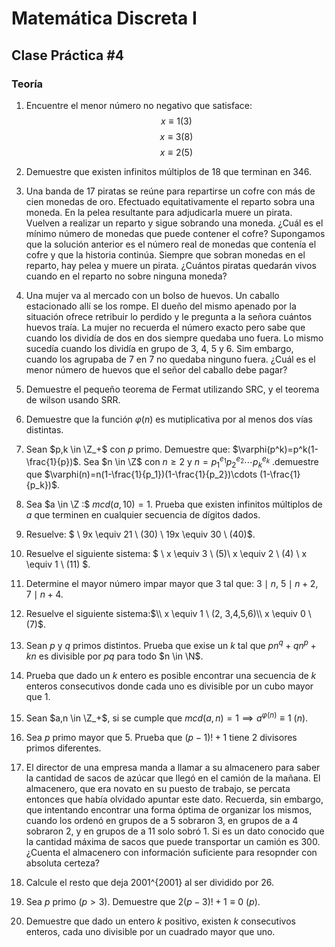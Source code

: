 # Matemática Discreta I 
##  Clase Práctica \#4
### Teoría

1. Encuentre el menor número no negativo que satisface:
$$x \equiv 1 (3)$$
$$x \equiv 3 (8)$$
$$x \equiv 2 (5)$$

2. Demuestre que existen infinitos múltiplos de 18 que terminan en 346.

3. Una banda de 17 piratas se reúne para repartirse un cofre con más
de cien monedas de oro. Efectuado equitativamente el reparto sobra
una moneda. En la pelea resultante para adjudicarla muere un pirata.
Vuelven a realizar un reparto y sigue sobrando una moneda. ¿Cuál es
el mı́nimo número de monedas que puede contener el cofre?
Supongamos que la solución anterior es el número real de monedas
que contenı́a el cofre y que la historia continúa. Siempre que sobran
monedas en el reparto, hay pelea y muere un pirata. ¿Cuántos piratas
quedarán vivos cuando en el reparto no sobre ninguna moneda?

4. Una mujer va al mercado con un bolso de huevos. Un caballo estacionado allı́ se los rompe. El dueño del mismo apenado por la situación
ofrece retribuir lo perdido y le pregunta a la señora cuántos huevos
traı́a. La mujer no recuerda el número exacto pero sabe que cuando
los dividı́a de dos en dos siempre quedaba uno fuera. Lo mismo sucedı́a cuando los dividı́a en grupo de 3, 4, 5 y 6. Sim embargo, cuando
los agrupaba de 7 en 7 no quedaba ninguno fuera. ¿Cuál es el menor
número de huevos que el señor del caballo debe pagar?

5. Demuestre el pequeño teorema de Fermat utilizando SRC, y el teorema de wilson usando SRR.

6. Demuestre que la función $\varphi(n)$ es mutiplicativa por al menos dos vías distintas.

7. Sean $p,k \in \Z_+$ con $p$ primo. Demuestre que: $\varphi(p^k)=p^k(1-\frac{1}{p})$.  Sea $n \in \Z$ con $n \ge 2$ y $n=p_1^{e_1}p_2^{e_2}\cdots p_k^{e_k}$ .demuestre que
 $\varphi(n)=n(1-\frac{1}{p_1})(1-\frac{1}{p_2})\cdots (1-\frac{1}{p_k})$.

8. Sea $a \in \Z :$  $mcd(a,10) = 1$. Prueba que existen infinitos múltiplos de $a$ que terminen en cualquier secuencia de dígitos dados.

9. Resuelve: $ \\ 9x \equiv 21 \ (30) \\ 19x \equiv 30 \ (40)$.

10. Resuelve el siguiente sistema: $ \\ x \equiv 3 \ (5)\\ x \equiv 2 \ (4) \\ x \equiv 1 \ (11) $.

11. Determine el mayor número impar mayor que 3 tal que: $3 \mid n$, $5 \mid n+2$, $7 \mid n+4$.

12. Resuelve el siguiente sistema:$\\ x \equiv 1 \ (2, 3,4,5,6)\\ x \equiv 0 \ (7)$.

13. Sean $p$ y $q$ primos distintos. Prueba que exise un $k$ tal que $pn^q + qn^p + kn$ es divisible por $pq$ para todo $n \in \N$.

14. Prueba que dado un $k$ entero es posible encontrar una secuencia de $k$ enteros consecutivos donde cada uno es divisible por un cubo mayor que 1.

15. Sean $a,n \in \Z_+$, si se cumple que $mcd(a,n)=1 \implies a^{\varphi(n)} \equiv 1 \ (n)$.

16. Sea $p$ primo mayor que 5. Prueba que $(p-1)! + 1$ tiene 2 divisores primos diferentes.

17. El director de una empresa manda a llamar a su almacenero para
saber la cantidad de sacos de azúcar que llegó en el camión de la
mañana. El almacenero, que era novato en su puesto de trabajo, se
percata entonces que habı́a olvidado apuntar este dato. Recuerda, sin
embargo, que intentando encontrar una forma óptima de organizar los
mismos, cuando los ordenó en grupos de a 5 sobraron 3, en grupos de
a 4 sobraron 2, y en grupos de a 11 solo sobró 1. Si es un dato conocido
que la cantidad máxima de sacos que puede transportar un camión es 300. ¿Cuenta el almacenero con información suficiente para resopnder
con absoluta certeza?

18. Calcule el resto que deja 2001^{2001} al ser dividido por 26.

19. Sea $p$ primo $(p>3)$. Demuestre que $2(p-3)! + 1 \equiv 0 ~ (p)$.

20. Demuestre que dado un entero $k$ positivo, existen $k$ consecutivos enteros, cada uno divisible por un cuadrado mayor que uno.
